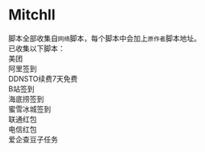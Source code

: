 # Mitchll
脚本全部收集自`网络`脚本，每个脚本中会加上`原作者`脚本地址。<br>
已收集以下脚本：<br>
美团<br>
阿里签到<br>
DDNSTO续费7天免费<br>
B站签到<br>
海底捞签到<br>
蜜雪冰城签到<br>
联通红包<br>
电信红包<br>
爱企查豆子任务<br>
